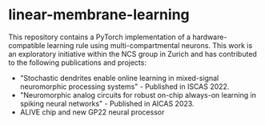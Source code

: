 # linear-membrane-learning

This repository contains a PyTorch implementation of a hardware-compatible learning rule using multi-compartmental neurons. 
This work is an exploratory initiative within the NCS group in Zurich and has contributed to the following publications and projects:

- "Stochastic dendrites enable online learning in mixed-signal neuromorphic processing systems" - Published in ISCAS 2022.
- "Neuromorphic analog circuits for robust on-chip always-on learning in spiking neural networks" - Published in AICAS 2023.
- ALIVE chip and new GP22 neural processor
